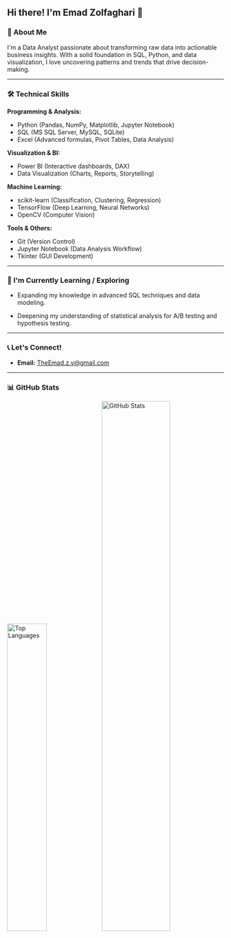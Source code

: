 ## Hi there! I'm Emad Zolfaghari 👋

### 🎯 About Me

I'm a Data Analyst passionate about transforming raw data into actionable business insights. With a solid foundation in SQL, Python, and data visualization, I love uncovering patterns and trends that drive decision-making.

---

### 🛠️ Technical Skills

**Programming & Analysis:**

- Python (Pandas, NumPy, Matplotlib, Jupyter Notebook)
- SQL (MS SQL Server, MySQL, SQLite)
- Excel (Advanced formulas, Pivot Tables, Data Analysis)

**Visualization & BI:**

- Power BI (Interactive dashboards, DAX)
- Data Visualization (Charts, Reports, Storytelling)

**Machine Learning:**

- scikit-learn (Classification, Clustering, Regression)
- TensorFlow (Deep Learning, Neural Networks)
- OpenCV (Computer Vision)

**Tools & Others:**

- Git (Version Control)
- Jupyter Notebook (Data Analysis Workflow)
- Tkinter (GUI Development)

---

### 🌱 I'm Currently Learning / Exploring

- Expanding my knowledge in advanced SQL techniques and data modeling.

- Deepening my understanding of statistical analysis for A/B testing and hypothesis testing.

---

### 📞 Let's Connect!

* **Email:** TheEmad.z.v@gmail.com

---

### 📊 GitHub Stats

<p float="left">
  <img
    src="https://github-readme-stats.vercel.app/api/top-langs/?username=Vijeu&layout=compact&theme=radical"
    width="42.8%"
    alt="Top Languages" />
  <img
    src="https://github-readme-stats.vercel.app/api?username=Vijeu&show_icons=true&theme=radical"
    width="56.2%"
    alt="GitHub Stats" />
</p>
